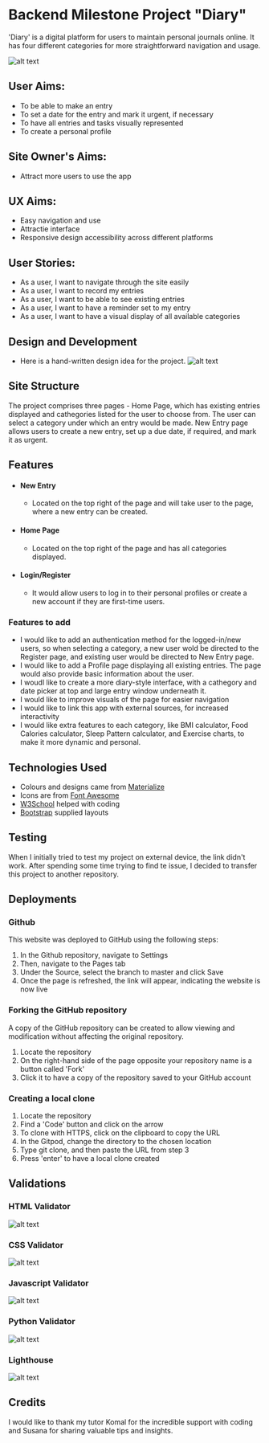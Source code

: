 # Backend Milestone Project "Diary"

'Diary' is a digital platform for users to maintain personal journals online. It has four different categories for more straightforward navigation and usage.

 ![alt text](https://github.com/hh859/online-diary/blob/main/static/images/front-page.png)

## User Aims:
 - To be able to make an entry
 - To set a date for the entry and mark it urgent, if necessary
 - To have all entries and tasks visually represented
 - To create a personal profile

## Site Owner's Aims:
 - Attract more users to use the app

## UX Aims:
 - Easy navigation and use
 - Attractie interface
 - Responsive design accessibility across different platforms

## User Stories:
 - As a user, I want to navigate through the site easily
 - As a user, I want to record my entries
 - As a user, I want to be able to see existing entries
 - As a user, I want to have a reminder set to my entry 
 - As a user, I want to have a visual display of all available categories 


## Design and Development 
- Here is a hand-written design idea for the project.
 ![alt text](https://github.com/hh859/online-diary/blob/main/static/images/layout-design.jpeg)

## Site Structure 
The project comprises three pages - Home Page, which has existing entries displayed and cathegories listed for the user to choose from. The user can select a category under which an entry would be made. New Entry page allows users to create a new entry, set up a due date, if required, and mark it as urgent.

## Features
- #### New Entry
  - Located on the top right of the page and will take user to the page, where a new entry can be created.

- #### Home Page
  - Located on the top right of the page and has all categories displayed.

- #### Login/Register
  - It would allow users to log in to their personal profiles or create a new account if they are first-time users.
  
### Features to add  
- I would like to add an authentication method for the logged-in/new users, so when selecting a category, a new user wold be directed to the Register page, and existing user would be directed to New Entry page.
- I would like to add a Profile page displaying all existing entries. The page would also provide basic information about the user.
- I woudl like to create a more diary-style interface, with a cathegory and date picker at top and large entry window underneath it.
- I would like to improve visuals of the page for easier navigation
- I would like to link this app with external sources, for increased interactivity
- I would like extra features to each category, like BMI calculator, Food Calories calculator, Sleep Pattern calculator, and Exercise charts, to make it more dynamic and personal. 

## Technologies Used 
- Colours and designs came from [Materialize](https://materializecss.com)
- Icons are from [Font Awesome](https://fontawesome.com)
- [W3School](https://www.w3schools.com) helped with coding
- [Bootstrap](https://getbootstrap.com) supplied layouts 

## Testing 
When I initially tried to test my project on external device, the link didn't work. After spending some time trying to find te issue, I decided to transfer this project to another repository. 

## Deployments 
### Github 
This website was deployed to GitHub using the following steps:
1. In the Github repository, navigate to Settings
2. Then, navigate to the Pages tab 
3. Under the Source, select the branch to master and click Save
4. Once the page is refreshed, the link will appear, indicating the website is now live

### Forking the GitHub repository 
A copy of the GitHub repository can be created to allow viewing and modification without affecting the original repository.
1. Locate the repository
2. On the right-hand side of the page opposite your repository name is a button called 'Fork'
3. Click it to have a copy of the repository saved to your GitHub account

### Creating a local clone 
1. Locate the repository
2. Find a 'Code' button and click on the arrow 
3. To clone with HTTPS, click on the clipboard to copy the URL
4. In the Gitpod, change the directory to the chosen location
5. Type git clone, and then paste the URL from step 3
6. Press 'enter' to have a local clone created

## Validations
### HTML Validator 
 ![alt text](https://github.com/hh859/online-diary/blob/main/static/images/html-validator.png)

### CSS Validator 
 ![alt text](https://github.com/hh859/online-diary/blob/main/static/images/css-validator.png)

### Javascript Validator 
 ![alt text](https://github.com/hh859/online-diary/blob/main/static/images/js-validator.png)

### Python Validator 
 ![alt text](https://github.com/hh859/online-diary/blob/main/static/images/python-validator.png)

### Lighthouse 
 ![alt text](https://github.com/hh859/online-diary/blob/main/static/images/lighthouse.png)

## Credits 
I would like to thank my tutor Komal for the incredible support with coding and Susana for sharing valuable tips and insights.
